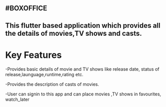 #BOXOFFICE
------------------------------------------------------------------------------------------
This flutter based application which provides all the details of movies,TV shows and casts.
-------------------------------------------------------------------------------------------

# Key Features

-Provides basic details of movie and TV shows like release date, status of release,launguage,runtime,rating etc.

-Provides the description of casts of movies.

-User can signin to this app and can place movies ,TV shows in favourites, watch_later

